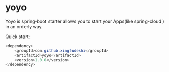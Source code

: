 # yoyo
Yoyo is spring-boot starter allows you to start your Apps(like spring-cloud ) in an orderly way.


Quick start:

```java
<dependency>
	<groupId>com.github.xingfudeshi</groupId>
	<artifactId>yoyo</artifactId>
	<version>1.0.0</version>
</dependency>
```
